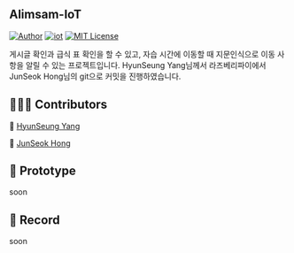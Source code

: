## Alimsam-IoT

[![Author](https://img.shields.io/badge/author-Im--Tae-red.svg)]( https://github.com/Im-Tae ) [![iot](https://img.shields.io/badge/iot-RaspberryPI-green)]() [![MIT License](https://img.shields.io/badge/license-MIT%20License-blue.svg)]( https://opensource.org/licenses/MIT )

게시글 확인과  급식 표 확인을 할 수 있고,  자습 시간에 이동할 때 지문인식으로 이동 사항을 알릴 수 있는 프로젝트입니다.
HyunSeung Yang님께서 라즈베리파이에서 JunSeok Hong님의 git으로 커밋을 진행하였습니다.


##  👨‍👧‍👦  Contributors

🔗  [HyunSeung Yang]( https://github.com/zmfoq12345 )

🔗  [JunSeok Hong]( https://github.com/junwkdd )

## 📼 Prototype

soon



## 📔  Record

soon
